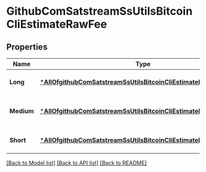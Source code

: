 # GithubComSatstreamSsUtilsBitcoinCliEstimateRawFee

## Properties
Name | Type | Description | Notes
------------ | ------------- | ------------- | -------------
**Long** | [***AllOfgithubComSatstreamSsUtilsBitcoinCliEstimateRawFeeLong**](AllOfgithubComSatstreamSsUtilsBitcoinCliEstimateRawFeeLong.md) | Estimate for long time horizon | [optional] [default to null]
**Medium** | [***AllOfgithubComSatstreamSsUtilsBitcoinCliEstimateRawFeeMedium**](AllOfgithubComSatstreamSsUtilsBitcoinCliEstimateRawFeeMedium.md) | Estimate for medium time horizon | [optional] [default to null]
**Short** | [***AllOfgithubComSatstreamSsUtilsBitcoinCliEstimateRawFeeShort**](AllOfgithubComSatstreamSsUtilsBitcoinCliEstimateRawFeeShort.md) | Estimate for short time horizon | [optional] [default to null]

[[Back to Model list]](../README.md#documentation-for-models) [[Back to API list]](../README.md#documentation-for-api-endpoints) [[Back to README]](../README.md)

